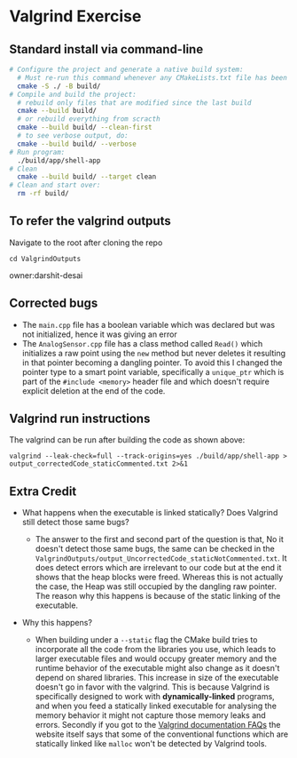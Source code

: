 # Valgrind Exercise

## Standard install via command-line
```bash
# Configure the project and generate a native build system:
  # Must re-run this command whenever any CMakeLists.txt file has been changed.
  cmake -S ./ -B build/
# Compile and build the project:
  # rebuild only files that are modified since the last build
  cmake --build build/
  # or rebuild everything from scracth
  cmake --build build/ --clean-first
  # to see verbose output, do:
  cmake --build build/ --verbose
# Run program:
  ./build/app/shell-app
# Clean
  cmake --build build/ --target clean
# Clean and start over:
  rm -rf build/
```

## To refer the valgrind outputs

Navigate to the root after cloning the repo

```
cd ValgrindOutputs
```
owner:darshit-desai 
## Corrected bugs

* The `main.cpp` file has a boolean variable which was declared but was not initialized, hence it was giving an error
* The `AnalogSensor.cpp` file has a class method called `Read()` which initializes a raw point using the `new` method but never deletes it resulting in that pointer becoming a dangling pointer. To avoid this I changed the pointer type to a smart point variable, specifically a `unique_ptr` which is part of the `#include <memory>` header file and which doesn't require explicit deletion at the end of the code.

## Valgrind run instructions

The valgrind can be run after building the code as shown above:

```
valgrind --leak-check=full --track-origins=yes ./build/app/shell-app > output_correctedCode_staticCommented.txt 2>&1
```

## Extra Credit

* What happens when the executable is linked statically?  Does Valgrind still detect those same bugs?
  * The answer to the first and second part of the question is that, No it doesn't detect those same bugs, the same can be checked in the `ValgrindOutputs/output_UncorrectedCode_staticNotCommented.txt`. It does detect errors which are irrelevant to our code but at the end it shows that the heap blocks were freed. Whereas this is not actually the case, the Heap was still occupied by the dangling raw pointer. The reason why this happens is because of the static linking of the executable.

* Why this happens?
  * When building under a `--static` flag the CMake build tries to incorporate all the code from the libraries you use, which leads to larger executable files and would occupy greater memory and the runtime behavior of the executable might also change as it doesn't depend on shared libraries. This increase in size of the executable doesn't go in favor with the valgrind. This is because Valgrind is specifically designed to work with **dynamically-linked** programs, and when you feed a statically linked executable for analysing the memory behavior it might not capture those memory leaks and errors.
  Secondly if you got to the [Valgrind documentation FAQs](https://valgrind.org/docs/manual/faq.html#faq.hiddenbug) the  website itself says that some of the conventional functions which are statically linked like `malloc` won't be detected by Valgrind tools.

